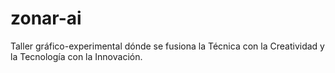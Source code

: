 # zonar-ai
Taller gráfico-experimental dónde se fusiona la Técnica con la Creatividad y la Tecnología con la Innovación.
